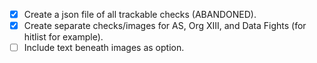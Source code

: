 - [x] Create a json file of all trackable checks (ABANDONED).
- [x] Create separate checks/images for AS, Org XIII, and Data Fights (for hitlist for example).
- [ ] Include text beneath images as option.